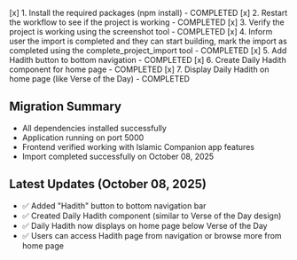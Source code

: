 [x] 1. Install the required packages (npm install) - COMPLETED
[x] 2. Restart the workflow to see if the project is working - COMPLETED
[x] 3. Verify the project is working using the screenshot tool - COMPLETED
[x] 4. Inform user the import is completed and they can start building, mark the import as completed using the complete_project_import tool - COMPLETED
[x] 5. Add Hadith button to bottom navigation - COMPLETED
[x] 6. Create Daily Hadith component for home page - COMPLETED
[x] 7. Display Daily Hadith on home page (like Verse of the Day) - COMPLETED

## Migration Summary
- All dependencies installed successfully
- Application running on port 5000
- Frontend verified working with Islamic Companion app features
- Import completed successfully on October 08, 2025

## Latest Updates (October 08, 2025)
- ✅ Added "Hadith" button to bottom navigation bar
- ✅ Created Daily Hadith component (similar to Verse of the Day design)
- ✅ Daily Hadith now displays on home page below Verse of the Day
- ✅ Users can access Hadith page from navigation or browse more from home page